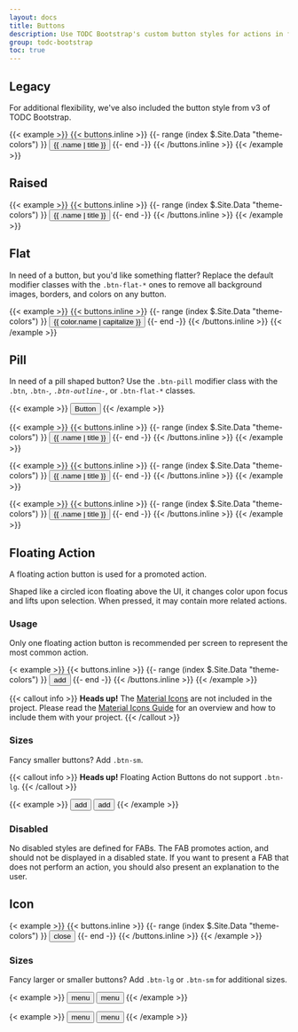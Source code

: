 ```yaml
---
layout: docs
title: Buttons
description: Use TODC Bootstrap's custom button styles for actions in forms, dialogs, and more with support for multiple sizes, states, and more.
group: todc-bootstrap
toc: true
---
```


## Legacy

For additional flexibility, we've also included the button style from v3 of
TODC Bootstrap.

{{< example >}}
{{< buttons.inline >}}
{{- range (index $.Site.Data "theme-colors") }}
<button type="button" class="btn btn-legacy-{{ .name }}">{{ .name | title }}</button>
{{- end -}}
{{< /buttons.inline >}}
{{< /example >}}

## Raised

{{< example >}}
{{< buttons.inline >}}
{{- range (index $.Site.Data "theme-colors") }}
<button type="button" class="btn btn-raised-{{ .name }}">{{ .name | title }}</button>
{{- end -}}
{{< /buttons.inline >}}
{{< /example >}}

## Flat

In need of a button, but you'd like something flatter? Replace the default modifier classes with the <code>.btn-flat-*</code> ones to remove all background images, borders, and colors on any button.

{{< example >}}
{{< buttons.inline >}}
{{- range (index $.Site.Data "theme-colors") }}
<button type="button" class="btn btn-flat-{{ .name }}">{{ color.name | capitalize }}</button>
{{- end -}}
{{< /buttons.inline >}}
{{< /example >}}

## Pill

In need of a pill shaped button? Use the <code>.btn-pill</code> modifier class
with the <code>.btn</code>, <code>.btn-*</code>, <code>.btn-outline-*</code>, or
<code>.btn-flat-*</code> classes.

{{< example >}}
<button type="button" class="btn btn-pill">Button</button>
{{< /example >}}

{{< example >}}
{{< buttons.inline >}}
{{- range (index $.Site.Data "theme-colors") }}
<button type="button" class="btn btn-{{ .name }} btn-pill">{{ .name | title }}</button>
{{- end -}}
{{< /buttons.inline >}}
{{< /example >}}

{{< example >}}
{{< buttons.inline >}}
{{- range (index $.Site.Data "theme-colors") }}
<button type="button" class="btn btn-outline-{{ .name }} btn-pill">{{ .name | title }}</button>
{{- end -}}
{{< /buttons.inline >}}
{{< /example >}}

{{< example >}}
{{< buttons.inline >}}
{{- range (index $.Site.Data "theme-colors") }}
<button type="button" class="btn btn-flat-{{ .name }} btn-pill">{{ .name | title }}</button>
{{- end -}}
{{< /buttons.inline >}}
{{< /example >}}

## Floating Action

A floating action button is used for a promoted action.

Shaped like a circled icon floating above the UI, it changes color upon focus and lifts upon selection. When pressed, it may contain more related actions.

### Usage

Only one floating action button is recommended per screen to represent the most common action.

{< example >}}
{{< buttons.inline >}}
{{- range (index $.Site.Data "theme-colors") }}
<button type="button" class="btn btn-fab-{{ .name }}"><span class="material-icons">add</span></button>
{{- end -}}
{{< /buttons.inline >}}
{{< /example >}}

{{< callout info >}}
**Heads up!** The [Material Icons](https://material.io/icons/) are not included in the project. Please read the [Material Icons Guide](https://google.github.io/material-design-icons/) for an overview and how to include them with your project.
{{< /callout >}}

### Sizes

Fancy smaller buttons? Add `.btn-sm`.

{{< callout info >}}
**Heads up!** Floating Action Buttons do not support `.btn-lg`.
{{< /callout >}}


{{< example >}}
<button type="button" class="btn btn-fab-primary"><span class="material-icons">add</span></button>
<button type="button" class="btn btn-fab-primary btn-sm"><span class="material-icons">add</span></button>
{{< /example >}}

### Disabled

No disabled styles are defined for FABs. The FAB promotes action, and should not be displayed in a disabled state. If you want to present a FAB that does not perform an action, you should also present an explanation to the user.

## Icon

{< example >}}
{{< buttons.inline >}}
{{- range (index $.Site.Data "theme-colors") }}
<button type="button" class="btn btn-icon-{{ .name }}"><span class="material-icons">close</span></button>
{{- end -}}
{{< /buttons.inline >}}
{{< /example >}}

### Sizes

Fancy larger or smaller buttons? Add `.btn-lg` or `.btn-sm` for additional sizes.

{< example >}}
<button type="button" class="btn btn-icon-primary btn-lg"><span class="material-icons">menu</span></button>
<button type="button" class="btn btn-icon-secondary btn-lg"><span class="material-icons">menu</span></button>
{{< /example >}}

{< example >}}
<button type="button" class="btn btn-icon-primary btn-sm"><span class="material-icons">menu</span></button>
<button type="button" class="btn btn-icon-secondary btn-sm"><span class="material-icons">menu</span></button>
{{< /example >}}
